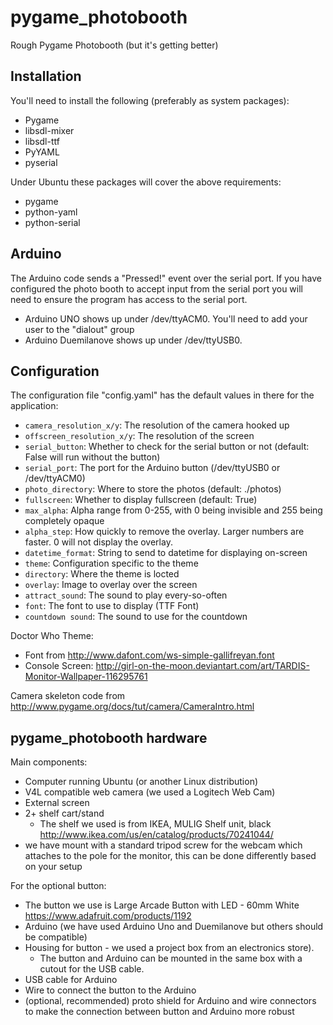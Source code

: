 pygame_photobooth
=================

Rough Pygame Photobooth (but it's getting better)

Installation
-------------

You'll need to install the following (preferably as system packages):

* Pygame
* libsdl-mixer
* libsdl-ttf
* PyYAML
* pyserial

Under Ubuntu these packages will cover the above requirements:

* pygame
* python-yaml
* python-serial

Arduino
-------

The Arduino code sends a "Pressed!" event over the serial port. If you have configured the photo booth to accept input from the serial port you will need to ensure the program has access to the serial port.
* Arduino UNO shows up under /dev/ttyACM0. You'll need to add your user to the "dialout" group
* Arduino Duemilanove shows up under /dev/ttyUSB0.


Configuration
-------------

The configuration file "config.yaml" has the default values in there for the application:
* ``camera_resolution_x/y``: The resolution of the camera hooked up
* ``offscreen_resolution_x/y``: The resolution of the screen
* ``serial_button``: Whether to check for the serial button or not (default: False will run without the button)
* ``serial_port``: The port for the Arduino button (/dev/ttyUSB0 or /dev/ttyACM0)
* ``photo_directory``: Where to store the photos (default: ./photos)
* ``fullscreen``: Whether to display fullscreen (default: True)
* ``max_alpha``: Alpha range from 0-255, with 0 being invisible and 255 being completely opaque
* ``alpha_step``: How quickly to remove the overlay. Larger numbers are faster. 0 will not display the overlay.
* ``datetime_format``: String to send to datetime for displaying on-screen
* ``theme``: Configuration specific to the theme
 * ``directory``: Where the theme is locted
 * ``overlay``: Image to overlay over the screen
 * ``attract_sound``: The sound to play every-so-often
 * ``font``: The font to use to display (TTF Font)
 * ``countdown sound``: The sound to use for the countdown

Doctor Who Theme:
* Font from http://www.dafont.com/ws-simple-gallifreyan.font
* Console Screen: http://girl-on-the-moon.deviantart.com/art/TARDIS-Monitor-Wallpaper-116295761

Camera skeleton code from http://www.pygame.org/docs/tut/camera/CameraIntro.html


pygame_photobooth hardware
--------------------------

Main components:
* Computer running Ubuntu (or another Linux distribution)
* V4L compatible web camera (we used a Logitech Web Cam)
* External screen
* 2+ shelf cart/stand
  * The shelf we used is from IKEA, MULIG Shelf unit, black http://www.ikea.com/us/en/catalog/products/70241044/ 
* we have mount with a standard tripod screw for the webcam which attaches to the pole for the monitor, this can be done differently based on your setup

For the optional button:
* The button we use is Large Arcade Button with LED - 60mm White https://www.adafruit.com/products/1192
* Arduino (we have used Arduino Uno and Duemilanove but others should be compatible) 
* Housing for button - we used a project box from an electronics store).
  * The button and Arduino can be mounted in the same box with a cutout for the USB cable.
* USB cable for Arduino 
* Wire to connect the button to the Arduino
* (optional, recommended) proto shield for Arduino and wire connectors to make the connection between button and Arduino more robust
